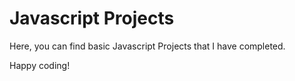 # Javascript Projects
Here, you can find basic Javascript Projects that I have completed.

Happy coding!
